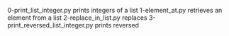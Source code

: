 0-print_list_integer.py prints integers of a list
1-element_at.py retrieves an element from a list
2-replace_in_list.py replaces
3-print_reversed_list_integer.py prints reversed
